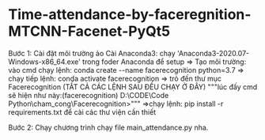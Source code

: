 # Time-attendance-by-faceregnition-MTCNN-Facenet-PyQt5

Bước 1: Cài đặt môi trường ảo 
	Cài Anaconda3: chạy 'Anaconda3-2020.07-Windows-x86_64.exe' trong foder Anaconda để setup
	=> Tạo môi trường: vào cmd chạy lệnh: conda create --name facerecognition python=3.7
	=> chạy tiếp lệnh: conda activate facerecognition 
	=> trỏ đến thư mục Facerecognition (TẤT CẢ CÁC LỆNH SAU ĐỀU CHẠY Ở ĐÂY)
	"""lúc đấy cmd sẽ hiện như này:(facerecognition) D:\CODE\Code Python\cham_cong\Facerecognition>"""
	=>chạy lệnh: pip install -r requirements.txt để cài các thư viện cần thiết

Bước 2: Chạy chương trình
	chạy file main_attendance.py nha. 

